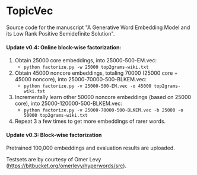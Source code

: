 # TopicVec
Source code for the manuscript "A Generative Word Embedding Model and its Low Rank Positive Semidefinite Solution".

#### Update v0.4: Online block-wise factorization:
1. Obtain 25000 core embeddings, into 25000-500-EM.vec:
    * ```python factorize.py -w 25000 top2grams-wiki.txt```  
2. Obtain 45000 noncore embeddings, totaling 70000 (25000 core + 45000 noncore), into 25000-70000-500-BLKEM.vec:
    * ```python factorize.py -v 25000-500-EM.vec -o 45000 top2grams-wiki.txt```
3. Incrementally learn other 50000 noncore embeddings (based on 25000 core), into 25000-120000-500-BLKEM.vec:
    * ```python factorize.py -v 25000-70000-500-BLKEM.vec -b 25000 -o 50000 top2grams-wiki.txt```
4. Repeat 3 a few times to get more embeddings of rarer words.

#### Update v0.3: Block-wise factorization
Pretrained 100,000 embeddings and evaluation results are uploaded.

Testsets are by courtesy of Omer Levy (https://bitbucket.org/omerlevy/hyperwords/src).
